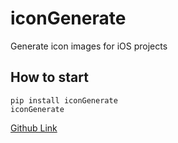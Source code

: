 # iconGenerate
Generate icon images for iOS projects

## How to start

```
pip install iconGenerate
iconGenerate
```



[Github Link](https://github.com/Yukun4119/iconGenerate)

